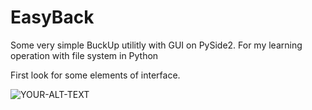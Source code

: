 # EasyBack

Some very simple BuckUp utilitly with GUI on PySide2. For my learning operation with file system in
Python

First look for some elements of interface.

<picture>
 <source media="(prefers-color-scheme: dark)" srcset="https://flic.kr/ps/42pKc1">
 <source media="(prefers-color-scheme: light)" srcset="https://flic.kr/ps/42pKc1">
 <img alt="YOUR-ALT-TEXT" src="YOUR-DEFAULT-IMAGE">
</picture>
